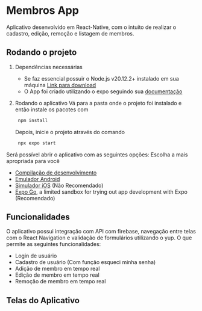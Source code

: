 # Membros App

Aplicativo desenvolvido em React-Native, com o intuito de realizar o cadastro, edição, remoção e listagem de membros.

## Rodando o projeto

1. Dependências necessárias
   - Se faz essencial possuir o Node.js v20.12.2+ instalado em sua máquina [Link para download](https://nodejs.org/en)
   - O App foi criado utilizando o expo seguindo sua [documentação](https://docs.expo.dev/get-started/set-up-your-environment/)

2. Rodando o aplicativo
   Vá para a pasta onde o projeto foi instalado e então instale os pacotes com
   ```bash
    npm install
   ```
   Depois, inicie o projeto através do comando
   ```bash
    npx expo start
   ```
Será possível abrir o aplicativo com as seguintes opções:
   Escolha a mais apropriada para você
- [Compilação de desenvolvimento](https://docs.expo.dev/develop/development-builds/introduction/)
- [Emulador Android](https://docs.expo.dev/workflow/android-studio-emulator/)
- [Simulador iOS](https://docs.expo.dev/workflow/ios-simulator/) (Não Recomendado)
- [Expo Go](https://expo.dev/go), a limited sandbox for trying out app development with Expo (Recomendado)

## Funcionalidades
   O aplicativo possui integração com API com firebase, navegação entre telas com o React Navigation e validação de formulários utilizando o yup. O que permite as seguintes funcionalidades: 
   - Login de usuário
   - Cadastro de usuário (Com função esqueci minha senha)
   - Adição de membro em tempo real
   - Edição de membro em tempo real
   - Remoção de membro em tempo real
## Telas do Aplicativo


